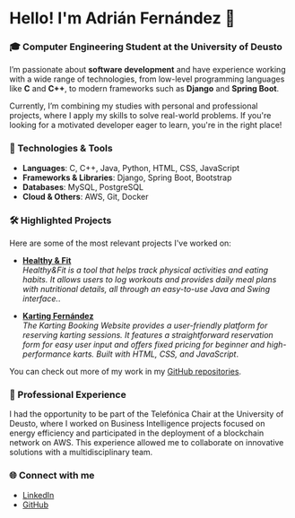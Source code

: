 # Hello! I'm Adrián Fernández 👋

### 🎓 Computer Engineering Student at the University of Deusto

I’m passionate about **software development** and have experience working with a wide range of technologies, from low-level programming languages like **C** and **C++**, to modern frameworks such as **Django** and **Spring Boot**.

Currently, I’m combining my studies with personal and professional projects, where I apply my skills to solve real-world problems. If you're looking for a motivated developer eager to learn, you're in the right place!

### 🚀 Technologies & Tools
- **Languages**: C, C++, Java, Python, HTML, CSS, JavaScript
- **Frameworks & Libraries**: Django, Spring Boot, Bootstrap
- **Databases**: MySQL, PostgreSQL
- **Cloud & Others**: AWS, Git, Docker

### 🛠️ Highlighted Projects

Here are some of the most relevant projects I've worked on:

- **[Healthy & Fit](https://github.com/AdriianFdz/Healthy-Fit)**  
  _Healthy&Fit is a tool that helps track physical activities and eating habits. It allows users to log workouts and provides daily meal plans with nutritional details, all through an easy-to-use Java and Swing interface._.
  
- **[Karting Fernández](https://github.com/AdriianFdz/karting-web)**  
  _The Karting Booking Website provides a user-friendly platform for reserving karting sessions. It features a straightforward reservation form for easy user input and offers fixed pricing for beginner and high-performance karts. Built with HTML, CSS, and JavaScript_.

You can check out more of my work in my [GitHub repositories](https://github.com/AdriianFdz).

### 💼 Professional Experience
I had the opportunity to be part of the Telefónica Chair at the University of Deusto, where I worked on Business Intelligence projects focused on energy efficiency and participated in the deployment of a blockchain network on AWS. This experience allowed me to collaborate on innovative solutions with a multidisciplinary team.

### 🌐 Connect with me

- [LinkedIn](https://www.linkedin.com/in/adrian-fer)
- [GitHub](https://github.com/AdriianFdz)
